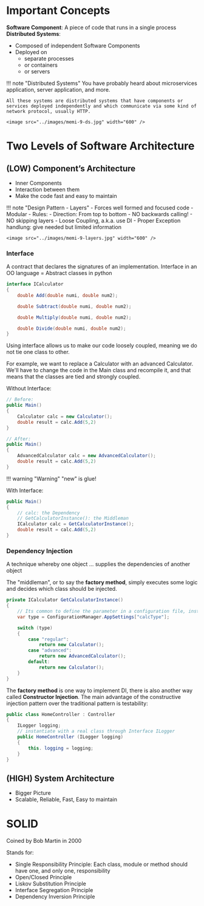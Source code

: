 # Important Concepts
**Software Component**: A piece of code that runs in a single process
**Distributed Systems**:

- Composed of independent Software Components
- Deployed on
    - separate processes
    - or containers
    - or servers

!!! note "Distributed Systems"
    You have probably heard about microservices application, server application, and more. 
    
    All these systems are distributed systems that have components or services deployed independently and which communicate via some kind of network protocol, usually HTTP.

    <image src="../images/memi-9-ds.jpg" width="600" />

    
# Two Levels of Software Architecture
## (LOW) Component’s Architecture
- Inner Components
- Interaction between them
- Make the code fast and easy to maintain

!!! note "Design Pattern - Layers"
    - Forces well formed and focused code
    - Modular
    - Rules:
        - Direction: From top to bottom
        - NO backwards calling!
        - NO skipping layers
        - Loose Coupling, a.k.a. use DI
        - Proper Exception handlung: give needed but limited information
  
    <image src="../images/memi-9-layers.jpg" width="600" />

### Interface

A contract that declares the signatures of an implementation. Interface in an OO language = Abstract classes in python

```java
interface ICalculator 
{
    double Add(double numi, double num2);

    double Subtract(double numi, double num2);

    double Multiply(double numi, double num2);

    double Divide(double numi, double num2);
}
```

Using interface allows us to make our code loosely coupled, meaning we do not tie one class to other. 

For example, we want to replace a Calculator with an advanced Calculator. We'll have to change the code in the Main class and recompile it, and that means that the classes are tied and strongly coupled.

Without Interface:
```java
// Before:
public Main()
{
    Calculator calc = new Calculator();
    double result = calc.Add(5,2)
}

// After:
public Main()
{
    AdvancedCalculator calc = new AdvancedCalculator();
    double result = calc.Add(5,2)
}
```

!!! warning "Warning"
    "new" is glue!


With Interface:
```java
public Main()
{   
    // calc: the Dependency
    // GetCalculatorInstance(): the Middleman
    ICalculator calc = GetCalculatorInstance();
    double result = calc.Add(5,2)
}
```

### Dependency Injection
A technique whereby one object … supplies the dependencies of another object

The "middleman", or to say the **factory method**, simply executes some logic and decides which class should be injected.
```java
private ICalculator GetCalculatorInstance()
{  
    // Its common to define the parameter in a configuration file, instead of receiving as input parameter
    var type = ConfigurationManager.AppSettings["calcType"];

    switch (type)
    {  
        case "regular":
            return new Calculator();
        case "advanced":
            return new AdvancedCalculator();
        default:
            return new Calculator();
    }
}
```

The **factory method** is one way to implement DI, there is also another way called **Constructor Injection**. The main advantage of the constructive injection pattern over the traditional pattern is testability:
```java
public class HomeController : Controller
{  
    ILogger logging;
    // instantiate with a real class through Interface ILogger
    public HomeController (ILogger logging)
    {  
        this. logging = logging;
    }
}
```

## (HIGH) System Architecture
- Bigger Picture
- Scalable, Reliable, Fast, Easy to maintain


# SOLID
Coined by Bob Martin in 2000

Stands for:
- Single Responsibility Principle: Each class, module or method should have one, and only one, responsibility
- Open/Closed Principle
- Liskov Substitution Principle
- Interface Segregation Principle
- Dependency Inversion Principle